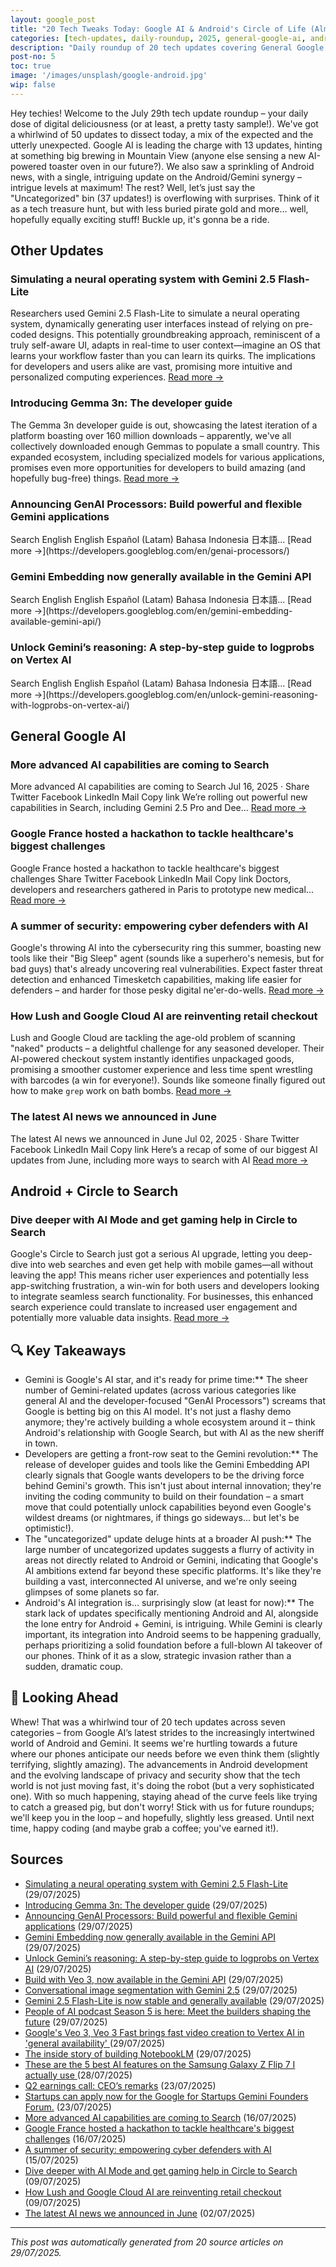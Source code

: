 ```yaml
---
layout: google_post
title: "20 Tech Tweaks Today: Google AI & Android's Circle of Life (Almost)"
categories: [tech-updates, daily-roundup, 2025, general-google-ai, android-+-artificial-intelligence, android-+-gemini, privacy-&-security, android-development, uncategorized, android-+-circle-to-search]
description: "Daily roundup of 20 tech updates covering General Google AI, Android + Artificial Intelligence, Android + Gemini and more. Stay informed on the latest developments."
post-no: 5
toc: true
image: '/images/unsplash/google-android.jpg'
wip: false
---
```


Hey techies!  Welcome to the July 29th tech update roundup – your daily dose of digital deliciousness (or at least, a pretty tasty sample!).  We've got a whirlwind of 50 updates to dissect today, a mix of the expected and the utterly unexpected.  Google AI is leading the charge with 13 updates, hinting at something big brewing in Mountain View (anyone else sensing a new AI-powered toaster oven in our future?).  We also saw a sprinkling of Android news, with a single, intriguing update on the Android/Gemini synergy – intrigue levels at maximum!  The rest?  Well, let’s just say the "Uncategorized" bin (37 updates!) is overflowing with surprises.  Think of it as a tech treasure hunt, but with less buried pirate gold and more… well, hopefully equally exciting stuff! Buckle up, it's gonna be a ride.

## Other Updates

### Simulating a neural operating system with Gemini 2.5 Flash-Lite

Researchers used Gemini 2.5 Flash-Lite to simulate a neural operating system, dynamically generating user interfaces instead of relying on pre-coded designs.  This potentially groundbreaking approach, reminiscent of a truly self-aware UI, adapts in real-time to user context—imagine an OS that learns your workflow faster than you can learn its quirks.  The implications for developers and users alike are vast, promising more intuitive and personalized computing experiences. [Read more →](https://developers.googleblog.com/en/simulating-a-neural-operating-system-with-gemini-2-5-flash-lite/)

### Introducing Gemma 3n: The developer guide

The Gemma 3n developer guide is out, showcasing the latest iteration of a platform boasting over 160 million downloads –  apparently, we've all collectively downloaded enough Gemmas to populate a small country.  This expanded ecosystem, including specialized models for various applications, promises even more opportunities for developers to build amazing (and hopefully bug-free) things. [Read more →](https://developers.googleblog.com/en/introducing-gemma-3n-developer-guide/)

### Announcing GenAI Processors: Build powerful and flexible Gemini applications

<iframe src="https://www.googletagmanager.com/ns.html?id=GTM-WVTLDSL " height="0" width="0" style="display:none;visibility:hidden"></iframe> Search English English Español (Latam) Bahasa Indonesia 日本語... [Read more →](https://developers.googleblog.com/en/genai-processors/)

### Gemini Embedding now generally available in the Gemini API

<iframe src="https://www.googletagmanager.com/ns.html?id=GTM-WVTLDSL " height="0" width="0" style="display:none;visibility:hidden"></iframe> Search English English Español (Latam) Bahasa Indonesia 日本語... [Read more →](https://developers.googleblog.com/en/gemini-embedding-available-gemini-api/)

### Unlock Gemini’s reasoning: A step-by-step guide to logprobs on Vertex AI

<iframe src="https://www.googletagmanager.com/ns.html?id=GTM-WVTLDSL " height="0" width="0" style="display:none;visibility:hidden"></iframe> Search English English Español (Latam) Bahasa Indonesia 日本語... [Read more →](https://developers.googleblog.com/en/unlock-gemini-reasoning-with-logprobs-on-vertex-ai/)

## General Google AI

### More advanced AI capabilities are coming to Search

More advanced AI capabilities are coming to Search Jul 16, 2025 · Share Twitter Facebook LinkedIn Mail Copy link We’re rolling out powerful new capabilities in Search, including Gemini 2.5 Pro and Dee... [Read more →](https://blog.google/products/search/deep-search-business-calling-google-search/)

### Google France hosted a hackathon to tackle healthcare's biggest challenges

Google France hosted a hackathon to tackle healthcare's biggest challenges Share Twitter Facebook LinkedIn Mail Copy link Doctors, developers and researchers gathered in Paris to prototype new medical... [Read more →](https://blog.google/technology/health/google-france-ai-healthcare-hackathon/)

### A summer of security: empowering cyber defenders with AI

Google's throwing AI into the cybersecurity ring this summer, boasting new tools like their "Big Sleep" agent (sounds like a superhero's nemesis, but for bad guys) that's already uncovering real vulnerabilities.  Expect faster threat detection and enhanced Timesketch capabilities,  making life easier for defenders – and harder for those pesky digital ne'er-do-wells. [Read more →](https://blog.google/technology/safety-security/cybersecurity-updates-summer-2025/)

### How Lush and Google Cloud AI are reinventing retail checkout

Lush and Google Cloud are tackling the age-old problem of scanning "naked" products – a delightful challenge for any seasoned developer.  Their AI-powered checkout system instantly identifies unpackaged goods, promising a smoother customer experience and less time spent wrestling with barcodes (a win for everyone!).  Sounds like someone finally figured out how to make `grep` work on bath bombs. [Read more →](https://blog.google/around-the-globe/google-europe/united-kingdom/how-lush-and-google-cloud-ai-are-reinventing-retail-checkout/)

### The latest AI news we announced in June

The latest AI news we announced in June Jul 02, 2025 · Share Twitter Facebook LinkedIn Mail Copy link Here’s a recap of some of our biggest AI updates from June, including more ways to search with AI [Read more →](https://blog.google/technology/ai/google-ai-updates-june-2025/)

## Android + Circle to Search

### Dive deeper with AI Mode and get gaming help in Circle to Search

Google's Circle to Search just got a serious AI upgrade, letting you deep-dive into web searches and even get help with mobile games—all without leaving the app!  This means richer user experiences and potentially less app-switching frustration, a win-win for both users and developers looking to integrate seamless search functionality.  For businesses, this enhanced search experience could translate to increased user engagement and potentially more valuable data insights. [Read more →](https://blog.google/products/search/circle-to-search-ai-mode-gaming/)

## 🔍 Key Takeaways

- Gemini is Google's AI star, and it's ready for prime time:**  The sheer number of Gemini-related updates (across various categories like general AI and the developer-focused "GenAI Processors") screams that Google is betting big on this AI model.  It's not just a flashy demo anymore; they're actively building a whole ecosystem around it – think Android's relationship with Google Search, but with AI as the new sheriff in town.
- Developers are getting a front-row seat to the Gemini revolution:**  The release of developer guides and tools like the Gemini Embedding API clearly signals that Google wants developers to be the driving force behind Gemini's growth. This isn't just about internal innovation; they're inviting the coding community to build on their foundation – a smart move that could potentially unlock capabilities beyond even Google's wildest dreams (or nightmares, if things go sideways... but let's be optimistic!).
- The "uncategorized" update deluge hints at a broader AI push:** The large number of uncategorized updates suggests a flurry of activity in areas not directly related to Android or Gemini, indicating that Google's AI ambitions extend far beyond these specific platforms.  It's like they're building a vast, interconnected AI universe, and we're only seeing glimpses of some planets so far.
- Android's AI integration is… surprisingly slow (at least for now):**  The stark lack of updates specifically mentioning Android and AI, alongside the lone entry for Android + Gemini, is intriguing. While Gemini is clearly important, its integration into Android seems to be happening gradually, perhaps prioritizing a solid foundation before a full-blown AI takeover of our phones.  Think of it as a slow, strategic invasion rather than a sudden, dramatic coup.

## 🚀 Looking Ahead

Whew!  That was a whirlwind tour of 20 tech updates across seven categories – from Google AI’s latest strides to the increasingly intertwined world of Android and Gemini.  It seems we're hurtling towards a future where our phones anticipate our needs before we even think them (slightly terrifying, slightly amazing).  The advancements in Android development and the evolving landscape of privacy and security show that the tech world is not just moving fast, it's doing the robot (but a very sophisticated one).  With so much happening, staying ahead of the curve feels like trying to catch a greased pig, but don't worry!  Stick with us for future roundups; we'll keep you in the loop – and hopefully, slightly less greased.  Until next time, happy coding (and maybe grab a coffee; you've earned it!).

## Sources

- [Simulating a neural operating system with Gemini 2.5 Flash-Lite](https://developers.googleblog.com/en/simulating-a-neural-operating-system-with-gemini-2-5-flash-lite/) (29/07/2025)
- [Introducing Gemma 3n: The developer guide](https://developers.googleblog.com/en/introducing-gemma-3n-developer-guide/) (29/07/2025)
- [Announcing GenAI Processors: Build powerful and flexible Gemini applications](https://developers.googleblog.com/en/genai-processors/) (29/07/2025)
- [Gemini Embedding now generally available in the Gemini API](https://developers.googleblog.com/en/gemini-embedding-available-gemini-api/) (29/07/2025)
- [Unlock Gemini’s reasoning: A step-by-step guide to logprobs on Vertex AI](https://developers.googleblog.com/en/unlock-gemini-reasoning-with-logprobs-on-vertex-ai/) (29/07/2025)
- [Build with Veo 3, now available in the Gemini API](https://developers.googleblog.com/en/veo-3-now-available-gemini-api/) (29/07/2025)
- [Conversational image segmentation with Gemini 2.5](https://developers.googleblog.com/en/conversational-image-segmentation-gemini-2-5/) (29/07/2025)
- [Gemini 2.5 Flash-Lite is now stable and generally available](https://developers.googleblog.com/en/gemini-25-flash-lite-is-now-stable-and-generally-available/) (29/07/2025)
- [People of AI podcast Season 5 is here: Meet the builders shaping the future](https://developers.googleblog.com/en/people-of-ai-podcast-season-5/) (29/07/2025)
- [ Google's Veo 3, Veo 3 Fast brings fast video creation to Vertex AI in 'general availability' ](https://www.androidcentral.com/apps-software/ai/google-veo-3-veo-3-fast-fast-video-creation-vertex-ai-feature-teaser-announced) (29/07/2025)
- [The inside story of building NotebookLM](https://blog.google/technology/ai/developing-notebooklm/) (29/07/2025)
- [ These are the 5 best AI features on the Samsung Galaxy Z Flip 7 I actually use ](https://www.androidcentral.com/phones/samsung-galaxy/5-best-ai-features-samsung-galaxy-z-flip-7) (28/07/2025)
- [Q2 earnings call: CEO’s remarks](https://blog.google/inside-google/message-ceo/alphabet-earnings-q2-2025/) (23/07/2025)
- [Startups can apply now for the Google for Startups Gemini Founders Forum.](https://blog.google/outreach-initiatives/entrepreneurs/apply-google-for-startups-gemini-founders-fund/) (23/07/2025)
- [More advanced AI capabilities are coming to Search](https://blog.google/products/search/deep-search-business-calling-google-search/) (16/07/2025)
- [Google France hosted a hackathon to tackle healthcare's biggest challenges](https://blog.google/technology/health/google-france-ai-healthcare-hackathon/) (16/07/2025)
- [A summer of security: empowering cyber defenders with AI](https://blog.google/technology/safety-security/cybersecurity-updates-summer-2025/) (15/07/2025)
- [Dive deeper with AI Mode and get gaming help in Circle to Search](https://blog.google/products/search/circle-to-search-ai-mode-gaming/) (09/07/2025)
- [How Lush and Google Cloud AI are reinventing retail checkout](https://blog.google/around-the-globe/google-europe/united-kingdom/how-lush-and-google-cloud-ai-are-reinventing-retail-checkout/) (09/07/2025)
- [The latest AI news we announced in June](https://blog.google/technology/ai/google-ai-updates-june-2025/) (02/07/2025)

---
*This post was automatically generated from 20 source articles on 29/07/2025.*
